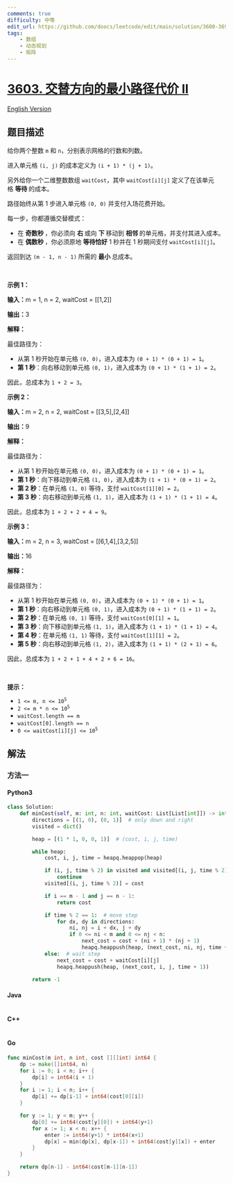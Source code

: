 ```yaml
---
comments: true
difficulty: 中等
edit_url: https://github.com/doocs/leetcode/edit/main/solution/3600-3699/3603.Minimum%20Cost%20Path%20with%20Alternating%20Directions%20II/README.md
tags:
    - 数组
    - 动态规划
    - 矩阵
---
```


<!-- problem:start -->

# [3603. 交替方向的最小路径代价 II](https://leetcode.cn/problems/minimum-cost-path-with-alternating-directions-ii)

[English Version](/solution/3600-3699/3603.Minimum%20Cost%20Path%20with%20Alternating%20Directions%20II/README_EN.md)

## 题目描述

<!-- description:start -->

<p>给你两个整数 <code>m</code> 和 <code>n</code>，分别表示网格的行数和列数。</p>

<p>进入单元格 <code>(i, j)</code> 的成本定义为 <code>(i + 1) * (j + 1)</code>。</p>

<p>另外给你一个二维整数数组 <code>waitCost</code>，其中 <code>waitCost[i][j]</code> 定义了在该单元格&nbsp;<strong>等待&nbsp;</strong>的成本。</p>

<p>路径始终从第 1 步进入单元格 <code>(0, 0)</code>&nbsp;并支付入场花费开始。</p>

<p>每一步，你都遵循交替模式：</p>

<ul>
	<li>在&nbsp;<strong>奇数秒&nbsp;</strong>，你必须向&nbsp;<strong>右&nbsp;</strong>或向&nbsp;<strong>下&nbsp;</strong>移动到&nbsp;<strong>相邻&nbsp;</strong>的单元格，并支付其进入成本。</li>
	<li>在&nbsp;<strong>偶数秒&nbsp;</strong>，你必须原地&nbsp;<strong>等待</strong><strong>恰好</strong>&nbsp;1 秒并在 1 秒期间支付 <code>waitCost[i][j]</code>。</li>
</ul>

<p>返回到达 <code>(m - 1, n - 1)</code> 所需的&nbsp;<strong>最小&nbsp;</strong>总成本。</p>

<p>&nbsp;</p>

<p><strong class="example">示例 1：</strong></p>

<div class="example-block">
<p><strong>输入：</strong><span class="example-io">m = 1, n = 2, waitCost = [[1,2]]</span></p>

<p><strong>输出：</strong><span class="example-io">3</span></p>

<p><strong>解释：</strong></p>

<p>最佳路径为：</p>

<ul>
	<li>从第 1 秒开始在单元格 <code>(0, 0)</code>，进入成本为 <code>(0 + 1) * (0 + 1) = 1</code>。</li>
	<li><strong>第 1 秒</strong>：向右移动到单元格 <code>(0, 1)</code>，进入成本为 <code>(0 + 1) * (1 + 1) = 2</code>。</li>
</ul>

<p>因此，总成本为 <code>1 + 2 = 3</code>。</p>
</div>

<p><strong class="example">示例 2：</strong></p>

<div class="example-block">
<p><strong>输入：</strong><span class="example-io">m = 2, n = 2, waitCost = [[3,5],[2,4]]</span></p>

<p><strong>输出：</strong><span class="example-io">9</span></p>

<p><strong>解释：</strong></p>

<p>最佳路径为：</p>

<ul>
	<li>从第 1 秒开始在单元格 <code>(0, 0)</code>，进入成本为 <code>(0 + 1) * (0 + 1) = 1</code>。</li>
	<li><strong>第 1 秒</strong>：向下移动到单元格 <code>(1, 0)</code>，进入成本为 <code>(1 + 1) * (0 + 1) = 2</code>。</li>
	<li><strong>第 2 秒</strong>：在单元格 <code>(1, 0)</code> 等待，支付 <code>waitCost[1][0] = 2</code>。</li>
	<li><strong>第 3 秒</strong>：向右移动到单元格 <code>(1, 1)</code>，进入成本为 <code>(1 + 1) * (1 + 1) = 4</code>。</li>
</ul>

<p>因此，总成本为 <code>1 + 2 + 2 + 4 = 9</code>。</p>
</div>

<p><strong class="example">示例 3：</strong></p>

<div class="example-block">
<p><strong>输入：</strong><span class="example-io">m = 2, n = 3, waitCost = [[6,1,4],[3,2,5]]</span></p>

<p><strong>输出：</strong><span class="example-io">16</span></p>

<p><strong>解释：</strong></p>

<p>最佳路径为：</p>

<ul>
	<li>从第 1 秒开始在单元格 <code>(0, 0)</code>，进入成本为 <code>(0 + 1) * (0 + 1) = 1</code>。</li>
	<li><strong>第 1 秒</strong>：向右移动到单元格 <code>(0, 1)</code>，进入成本为 <code>(0 + 1) * (1 + 1) = 2</code>。</li>
	<li><strong>第 2 秒</strong>：在单元格 <code>(0, 1)</code> 等待，支付 <code>waitCost[0][1] = 1</code>。</li>
	<li><strong>第 3 秒</strong>：向下移动到单元格 <code>(1, 1)</code>，进入成本为 <code>(1 + 1) * (1 + 1) = 4</code>。</li>
	<li><strong>第 4 秒</strong>：在单元格 <code>(1, 1)</code> 等待，支付 <code>waitCost[1][1] = 2</code>。</li>
	<li><strong>第 5 秒</strong>：向右移动到单元格 <code>(1, 2)</code>，进入成本为 <code>(1 + 1) * (2 + 1) = 6</code>。</li>
</ul>

<p>因此，总成本为 <code>1 + 2 + 1 + 4 + 2 + 6 = 16</code>。</p>
</div>

<p>&nbsp;</p>

<p><strong>提示：</strong></p>

<ul>
	<li><code>1 &lt;= m, n &lt;= 10<sup>5</sup></code></li>
	<li><code>2 &lt;= m * n &lt;= 10<sup>5</sup></code></li>
	<li><code>waitCost.length == m</code></li>
	<li><code>waitCost[0].length == n</code></li>
	<li><code>0 &lt;= waitCost[i][j] &lt;= 10<sup>5</sup></code></li>
</ul>

<!-- description:end -->

## 解法

<!-- solution:start -->

### 方法一

<!-- tabs:start -->

#### Python3

```python
class Solution:
    def minCost(self, m: int, n: int, waitCost: List[List[int]]) -> int:
        directions = [(1, 0), (0, 1)]  # only down and right
        visited = dict()

        heap = [(1 * 1, 0, 0, 1)]  # (cost, i, j, time)

        while heap:
            cost, i, j, time = heapq.heappop(heap)

            if (i, j, time % 2) in visited and visited[(i, j, time % 2)] <= cost:
                continue
            visited[(i, j, time % 2)] = cost

            if i == m - 1 and j == n - 1:
                return cost

            if time % 2 == 1:  # move step
                for dx, dy in directions:
                    ni, nj = i + dx, j + dy
                    if 0 <= ni < m and 0 <= nj < n:
                        next_cost = cost + (ni + 1) * (nj + 1)
                        heapq.heappush(heap, (next_cost, ni, nj, time + 1))
            else:  # wait step
                next_cost = cost + waitCost[i][j]
                heapq.heappush(heap, (next_cost, i, j, time + 1))

        return -1
```

#### Java

```java

```

#### C++

```cpp

```

#### Go

```go
func minCost(m int, n int, cost [][]int) int64 {
	dp := make([]int64, n)
	for i := 0; i < n; i++ {
		dp[i] = int64(i + 1)
	}
	for i := 1; i < n; i++ {
		dp[i] += dp[i-1] + int64(cost[0][i])
	}

	for y := 1; y < m; y++ {
		dp[0] += int64(cost[y][0]) + int64(y+1)
		for x := 1; x < n; x++ {
			enter := int64(y+1) * int64(x+1)
			dp[x] = min(dp[x], dp[x-1]) + int64(cost[y][x]) + enter
		}
	}

	return dp[n-1] - int64(cost[m-1][n-1])
}
```

<!-- tabs:end -->

<!-- solution:end -->

<!-- problem:end -->
